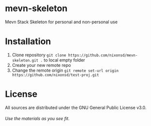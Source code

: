 # mevn-skeleton
Mevn Stack Skeleton for personal and non-personal use

# Installation
1. Clone repository `git clone https://github.com/nixonsd/mevn-skeleton.git .` to local empty folder
2. Create your new remote repo
3. Change the remote origin `git remote set-url origin https://github.com/nixonsd/test-proj.git`

# License
All sources are distributed under the GNU General Public License v3.0.
###### Use the materials as you see fit.

